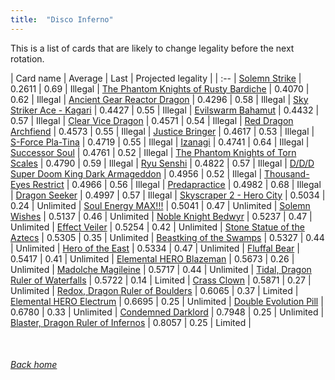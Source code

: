 ```yaml
---
title:  "Disco Inferno"
---
```


This is a list of cards that are likely to change legality before the next rotation.

| Card name | Average | Last | Projected legality |
| :-- |
[Solemn Strike](https://db.ygoprodeck.com/card/?search=Solemn%20Strike) | 0.2611 | 0.69 | Illegal |
[The Phantom Knights of Rusty Bardiche](https://db.ygoprodeck.com/card/?search=The%20Phantom%20Knights%20of%20Rusty%20Bardiche) | 0.4070 | 0.62 | Illegal |
[Ancient Gear Reactor Dragon](https://db.ygoprodeck.com/card/?search=Ancient%20Gear%20Reactor%20Dragon) | 0.4296 | 0.58 | Illegal |
[Sky Striker Ace - Kagari](https://db.ygoprodeck.com/card/?search=Sky%20Striker%20Ace%20-%20Kagari) | 0.4427 | 0.55 | Illegal |
[Evilswarm Bahamut](https://db.ygoprodeck.com/card/?search=Evilswarm%20Bahamut) | 0.4432 | 0.57 | Illegal |
[Clear Vice Dragon](https://db.ygoprodeck.com/card/?search=Clear%20Vice%20Dragon) | 0.4571 | 0.54 | Illegal |
[Red Dragon Archfiend](https://db.ygoprodeck.com/card/?search=Red%20Dragon%20Archfiend) | 0.4573 | 0.55 | Illegal |
[Justice Bringer](https://db.ygoprodeck.com/card/?search=Justice%20Bringer) | 0.4617 | 0.53 | Illegal |
[S-Force Pla-Tina](https://db.ygoprodeck.com/card/?search=S-Force%20Pla-Tina) | 0.4719 | 0.55 | Illegal |
[Izanagi](https://db.ygoprodeck.com/card/?search=Izanagi) | 0.4741 | 0.64 | Illegal |
[Successor Soul](https://db.ygoprodeck.com/card/?search=Successor%20Soul) | 0.4761 | 0.52 | Illegal |
[The Phantom Knights of Torn Scales](https://db.ygoprodeck.com/card/?search=The%20Phantom%20Knights%20of%20Torn%20Scales) | 0.4790 | 0.59 | Illegal |
[Ryu Senshi](https://db.ygoprodeck.com/card/?search=Ryu%20Senshi) | 0.4822 | 0.57 | Illegal |
[D/D/D Super Doom King Dark Armageddon](https://db.ygoprodeck.com/card/?search=D/D/D%20Super%20Doom%20King%20Dark%20Armageddon) | 0.4956 | 0.52 | Illegal |
[Thousand-Eyes Restrict](https://db.ygoprodeck.com/card/?search=Thousand-Eyes%20Restrict) | 0.4966 | 0.56 | Illegal |
[Predapractice](https://db.ygoprodeck.com/card/?search=Predapractice) | 0.4982 | 0.68 | Illegal |
[Dragon Seeker](https://db.ygoprodeck.com/card/?search=Dragon%20Seeker) | 0.4997 | 0.57 | Illegal |
[Skyscraper 2 - Hero City](https://db.ygoprodeck.com/card/?search=Skyscraper%202%20-%20Hero%20City) | 0.5034 | 0.24 | Unlimited |
[Soul Energy MAX!!!](https://db.ygoprodeck.com/card/?search=Soul%20Energy%20MAX!!!) | 0.5041 | 0.47 | Unlimited |
[Solemn Wishes](https://db.ygoprodeck.com/card/?search=Solemn%20Wishes) | 0.5137 | 0.46 | Unlimited |
[Noble Knight Bedwyr](https://db.ygoprodeck.com/card/?search=Noble%20Knight%20Bedwyr) | 0.5237 | 0.47 | Unlimited |
[Effect Veiler](https://db.ygoprodeck.com/card/?search=Effect%20Veiler) | 0.5254 | 0.42 | Unlimited |
[Stone Statue of the Aztecs](https://db.ygoprodeck.com/card/?search=Stone%20Statue%20of%20the%20Aztecs) | 0.5305 | 0.35 | Unlimited |
[Beastking of the Swamps](https://db.ygoprodeck.com/card/?search=Beastking%20of%20the%20Swamps) | 0.5327 | 0.44 | Unlimited |
[Hero of the East](https://db.ygoprodeck.com/card/?search=Hero%20of%20the%20East) | 0.5334 | 0.47 | Unlimited |
[Fluffal Bear](https://db.ygoprodeck.com/card/?search=Fluffal%20Bear) | 0.5417 | 0.41 | Unlimited |
[Elemental HERO Blazeman](https://db.ygoprodeck.com/card/?search=Elemental%20HERO%20Blazeman) | 0.5673 | 0.26 | Unlimited |
[Madolche Magileine](https://db.ygoprodeck.com/card/?search=Madolche%20Magileine) | 0.5717 | 0.44 | Unlimited |
[Tidal, Dragon Ruler of Waterfalls](https://db.ygoprodeck.com/card/?search=Tidal,%20Dragon%20Ruler%20of%20Waterfalls) | 0.5722 | 0.14 | Limited |
[Crass Clown](https://db.ygoprodeck.com/card/?search=Crass%20Clown) | 0.5871 | 0.27 | Unlimited |
[Redox, Dragon Ruler of Boulders](https://db.ygoprodeck.com/card/?search=Redox,%20Dragon%20Ruler%20of%20Boulders) | 0.6065 | 0.37 | Limited |
[Elemental HERO Electrum](https://db.ygoprodeck.com/card/?search=Elemental%20HERO%20Electrum) | 0.6695 | 0.25 | Unlimited |
[Double Evolution Pill](https://db.ygoprodeck.com/card/?search=Double%20Evolution%20Pill) | 0.6780 | 0.33 | Unlimited |
[Condemned Darklord](https://db.ygoprodeck.com/card/?search=Condemned%20Darklord) | 0.7948 | 0.25 | Unlimited |
[Blaster, Dragon Ruler of Infernos](https://db.ygoprodeck.com/card/?search=Blaster,%20Dragon%20Ruler%20of%20Infernos) | 0.8057 | 0.25 | Limited |

<br>

###### [Back home](index)